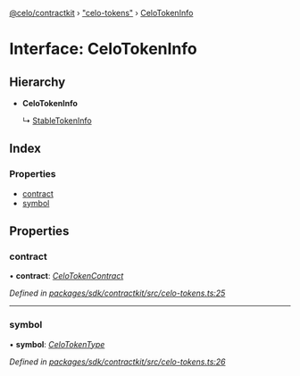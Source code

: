 [@celo/contractkit](../README.md) › ["celo-tokens"](../modules/_celo_tokens_.md) › [CeloTokenInfo](_celo_tokens_.celotokeninfo.md)

# Interface: CeloTokenInfo

## Hierarchy

* **CeloTokenInfo**

  ↳ [StableTokenInfo](_celo_tokens_.stabletokeninfo.md)

## Index

### Properties

* [contract](_celo_tokens_.celotokeninfo.md#contract)
* [symbol](_celo_tokens_.celotokeninfo.md#symbol)

## Properties

###  contract

• **contract**: *[CeloTokenContract](../modules/_base_.md#celotokencontract)*

*Defined in [packages/sdk/contractkit/src/celo-tokens.ts:25](https://github.com/celo-org/celo-monorepo/blob/master/packages/sdk/contractkit/src/celo-tokens.ts#L25)*

___

###  symbol

• **symbol**: *[CeloTokenType](../modules/_celo_tokens_.md#celotokentype)*

*Defined in [packages/sdk/contractkit/src/celo-tokens.ts:26](https://github.com/celo-org/celo-monorepo/blob/master/packages/sdk/contractkit/src/celo-tokens.ts#L26)*
